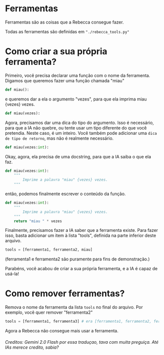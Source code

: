 # Ferramentas

Ferramentas são as coisas que a Rebecca consegue fazer.

Todas as ferramentas são definidas em `"./rebecca_tools.py"`

# Como criar a sua própria ferramenta?

Primeiro, você precisa declarar uma função com o nome da ferramenta. Digamos que queremos fazer uma função chamada "miau"

```python
def miau():
```

e queremos dar a ela o argumento "vezes", para que ela imprima miau {vezes} vezes.

```python
def miau(vezes):
```

Agora, precisamos dar uma dica do tipo do argumento. Isso é necessário, para que a IA não quebre, ou tente usar um tipo diferente do que você pretendia. Neste caso, é um inteiro. Você também pode adicionar uma `dica de tipo de retorno`, mas não é realmente necessário.

```python
def miau(vezes:int):
```

Okay, agora, ela precisa de uma docstring, para que a IA saiba o que ela faz.

```python
def miau(vezes:int):
    """
        Imprime a palavra "miau" {vezes} vezes.
    """
```

então, podemos finalmente escrever o conteúdo da função.

```python
def miau(vezes:int):
    """
        Imprime a palavra "miau" {vezes} vezes.
    """
    return "miau " * vezes
```

Finalmente, precisamos fazer a IA saber que a ferramenta existe.
Para fazer isso, basta adicionar um item à lista "tools", definida na parte inferior deste arquivo.

```python
tools = [ferramenta1, ferramenta2, miau]
```

(ferramenta1 e ferramenta2 são puramente para fins de demonstração.)

Parabéns, você acabou de criar a sua própria ferramenta, e a IA é capaz de usá-la!

# Como remover ferramentas?

Remova o nome da ferramenta da lista `tools` no final do arquivo.
Por exemplo, você quer remover "ferramenta2"
```python
tools = [ferramenta1, ferramenta3] # era [ferramenta1, ferramenta2, ferramenta3]
```

Agora a Rebecca não consegue mais usar a ferramenta.

###### Creditos: Gemini 2.0 Flash por essa traduçao, tava com muita preguiça. Até IAs merece credito, sabia?